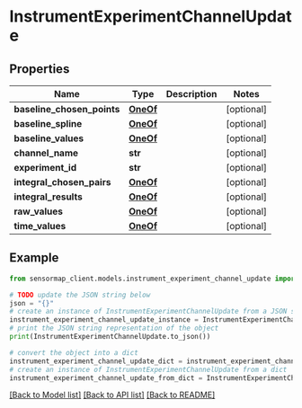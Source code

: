 # InstrumentExperimentChannelUpdate


## Properties

Name | Type | Description | Notes
------------ | ------------- | ------------- | -------------
**baseline_chosen_points** | [**OneOf**](OneOf.md) |  | [optional] 
**baseline_spline** | [**OneOf**](OneOf.md) |  | [optional] 
**baseline_values** | [**OneOf**](OneOf.md) |  | [optional] 
**channel_name** | **str** |  | [optional] 
**experiment_id** | **str** |  | [optional] 
**integral_chosen_pairs** | [**OneOf**](OneOf.md) |  | [optional] 
**integral_results** | [**OneOf**](OneOf.md) |  | [optional] 
**raw_values** | [**OneOf**](OneOf.md) |  | [optional] 
**time_values** | [**OneOf**](OneOf.md) |  | [optional] 

## Example

```python
from sensormap_client.models.instrument_experiment_channel_update import InstrumentExperimentChannelUpdate

# TODO update the JSON string below
json = "{}"
# create an instance of InstrumentExperimentChannelUpdate from a JSON string
instrument_experiment_channel_update_instance = InstrumentExperimentChannelUpdate.from_json(json)
# print the JSON string representation of the object
print(InstrumentExperimentChannelUpdate.to_json())

# convert the object into a dict
instrument_experiment_channel_update_dict = instrument_experiment_channel_update_instance.to_dict()
# create an instance of InstrumentExperimentChannelUpdate from a dict
instrument_experiment_channel_update_from_dict = InstrumentExperimentChannelUpdate.from_dict(instrument_experiment_channel_update_dict)
```
[[Back to Model list]](../README.md#documentation-for-models) [[Back to API list]](../README.md#documentation-for-api-endpoints) [[Back to README]](../README.md)



